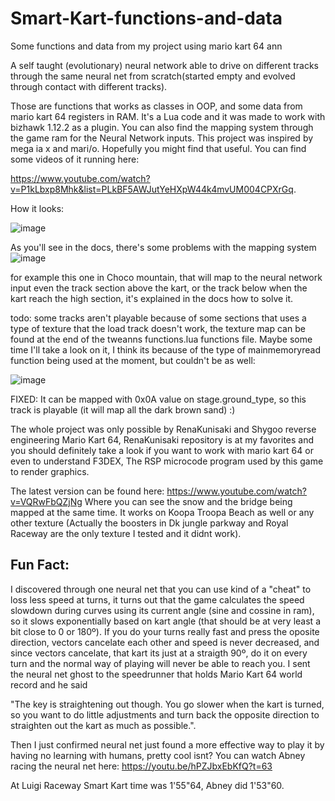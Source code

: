 # Smart-Kart-functions-and-data
Some functions and data from my project using mario kart 64 ann

A self taught (evolutionary) neural network able to drive on different tracks through the same neural net from scratch(started empty and evolved through contact with different tracks).

Those are functions that works as classes in OOP, and some data from mario kart 64 registers in RAM. It's a Lua code and it was
made to work with bizhawk 1.12.2 as a plugin. 
You can also find the mapping system through the game ram for the Neural Network inputs.
This project was inspired by mega ia x and mari/o.
Hopefully you might find that useful.
You can find some videos of it running here:

https://www.youtube.com/watch?v=P1kLbxp8Mhk&list=PLkBF5AWJutYeHXpW44k4mvUM004CPXrGq.

How it looks:

![image](https://user-images.githubusercontent.com/56324869/71424612-ea29f680-2671-11ea-8173-9f5fcc724f1b.png)

As you'll see in the docs, there's some problems with the mapping system
![image](https://user-images.githubusercontent.com/56324869/71424771-35450900-2674-11ea-985d-02bbce4ffa3e.png)

for example this one in Choco mountain, that will map to the neural network input even the track section above the kart, or the track below when the kart reach the high section, it's explained in the docs how to solve it.

todo: some tracks aren't playable because of some sections that uses a type of texture that the load track doesn't work, the texture map can be found at the end of the tweanns functions.lua functions file. Maybe some time I'll take a look on it, I think its because of the type of mainmemoryread function being used at the moment, but couldn't be as well:

![image](https://user-images.githubusercontent.com/56324869/71424888-87d2f500-2675-11ea-9ef3-5d1b638b18aa.png)

FIXED: It can be mapped with 0x0A value on stage.ground_type, so this track is playable (it will map all the dark brown sand) :)

The whole project was only possible by RenaKunisaki and Shygoo reverse engineering Mario Kart 64, RenaKunisaki repository is at my favorites and you should definitely take a look if you want to work with mario kart 64 or even to understand  F3DEX, The RSP microcode program used by this game to render graphics.

The latest version can be found here:
<https://www.youtube.com/watch?v=VQRwFbQZjNg>
Where you can see the snow and the bridge being mapped at the same time. It works on Koopa Troopa Beach as well or any
other texture (Actually the boosters in Dk jungle parkway and Royal Raceway are the only texture I tested and it didnt work).

## Fun Fact: 
I discovered through one neural net that you can use kind of a "cheat" to loss less speed at turns, it turns out that the game calculates the speed slowdown during curves using its current angle (sine and cossine in ram), so it slows exponentially based on kart angle (that should be at very least a bit close to 0 or 180º). If you do your turns really fast and press the oposite direction, vectors cancelate each other and speed is never decreased, and since vectors cancelate, that kart its just at a straigth 90º, do it on every turn and the normal way of playing will never be able to reach you. I sent the neural net ghost to the speedrunner that holds Mario Kart 64 world record and he said 

"The key is straightening out though. You go slower when the kart is turned, so you want to do little adjustments and turn back the opposite direction to straighten out the kart as much as possible.".

Then I just confirmed neural net just found a more effective way to play it by having no learning with humans, pretty cool isnt?
You can watch Abney racing the neural net here: 
https://youtu.be/hPZJbxEbKfQ?t=63

At Luigi Raceway Smart Kart time was 1'55"64, Abney did 1'53"60.



